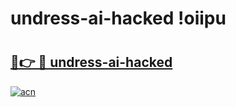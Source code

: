 # undress-ai-hacked !oiipu

# <h2><a href="https://e6j00q.esa.edu.pl?title=undress-ai-hacked&ref=oiipu">🔗👉 🔴 undress-ai-hacked</a></h2>

[![acn](https://github.com/user-attachments/assets/0f9c940e-d8b0-45ae-aac7-cd30a18b3e1c)](https://e6j00q.esa.edu.pl?title=undress-ai-hacked&ref=oiipu)

